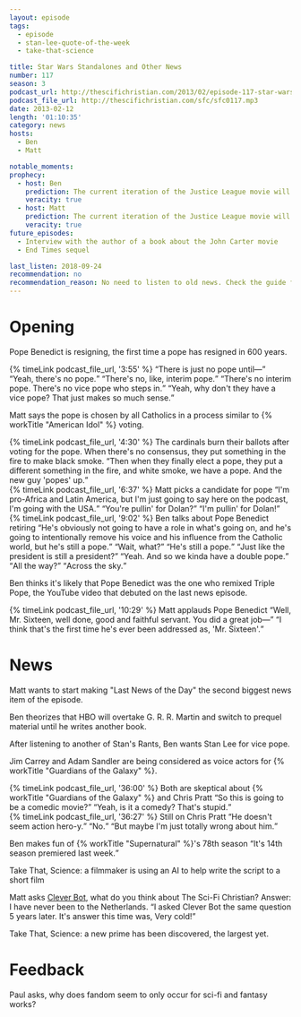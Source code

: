 ```yaml
---
layout: episode
tags:
  - episode
  - stan-lee-quote-of-the-week
  - take-that-science

title: Star Wars Standalones and Other News
number: 117
season: 3
podcast_url: http://thescifichristian.com/2013/02/episode-117-star-wars-standalones-and-other-news/
podcast_file_url: http://thescifichristian.com/sfc/sfc0117.mp3
date: 2013-02-12
length: '01:10:35'
category: news
hosts:
  - Ben
  - Matt

notable_moments:
prophecy:
  - host: Ben
    prediction: The current iteration of the Justice League movie will not happen.
    veracity: true
  - host: Matt
    prediction: The current iteration of the Justice League movie will not happen.
    veracity: true
future_episodes:
  - Interview with the author of a book about the John Carter movie
  - End Times sequel

last_listen: 2018-09-24
recommendation: no
recommendation_reason: No need to listen to old news. Check the guide for what's interesting in hindsight.
---
```

# Opening
Pope Benedict is resigning, the first time a pope has resigned in 600 years.

<div class="quote">
  {% timeLink podcast_file_url, '3:55' %}
  <span class="quote-context is-size-6"></span>
  <q class="matt">There is just no pope until—</q>
  <q class="ben">Yeah, there's no pope.</q>
  <q class="matt">There's no, like, interim pope.</q>
  <q class="ben">There's no interim pope. There's no vice pope who steps in.</q>
  <q class="matt">Yeah, why don't they have a vice pope? That just makes so much sense.</q>
</div>

Matt says the pope is chosen by all Catholics in a process similar to {% workTitle "American Idol" %} voting. 

<div class="quote">
  {% timeLink podcast_file_url, '4:30' %}
  <span class="quote-context is-size-6">The cardinals burn their ballots after voting for the pope. When there's no consensus, they put something in the fire to make black smoke.</span>
  <q class="ben">Then when they finally elect a pope, they put a different something in the fire, and white smoke, we have a pope. And the new guy 'popes' up.</q>
</div>

<div class="quote">
  {% timeLink podcast_file_url, '6:37' %}
  <span class="quote-context is-size-6">Matt picks a candidate for pope</span>
  <q class="matt">I'm pro-Africa and Latin America, but I'm just going to say here on the podcast, I'm going with the USA.</q>
  <q class="ben">You're pullin' for Dolan?</q>
  <q class="ben">I'm pullin' for Dolan!</q>
</div>

<div class="quote">
  {% timeLink podcast_file_url, '9:02' %}
  <span class="quote-context is-size-6">Ben talks about Pope Benedict retiring</span>
  <q class="ben">He's obviously not going to have a role in what's going on, and he's going to intentionally remove his voice and his influence from the Catholic world, but he's still a pope.</q>
  <q class="matt">Wait, what?</q>
  <q class="ben">He's still a pope.</q>
  <q class="matt">Just like the president is still a president?</q>
  <q class="ben">Yeah. And so we kinda have a double pope.</q>
  <q class="matt">All the way?</q>
  <q class="ben">Across the sky.</q>
</div>

Ben thinks it's likely that Pope Benedict was the one who remixed Triple Pope, the YouTube video that debuted on the last news episode. 

<div class="quote">
  {% timeLink podcast_file_url, '10:29' %}
  <span class="quote-context is-size-6">Matt applauds Pope Benedict</span>
  <q class="matt">Well, Mr. Sixteen, well done, good and faithful servant. You did a great job—</q>
  <q class="ben">I think that's the first time he's ever been addressed as, 'Mr. Sixteen'.</q>
</div>

# News

Matt wants to start making "Last News of the Day" the second biggest news item of the episode.

Ben theorizes that HBO will overtake G. R. R. Martin and switch to prequel material until he writes another book.

After listening to another of Stan's Rants, Ben wants Stan Lee for vice pope.

Jim Carrey and Adam Sandler are being considered as voice actors for {% workTitle "Guardians of the Galaxy" %}.

<div class="quote">
  {% timeLink podcast_file_url, '36:00' %}
  <span class="quote-context is-size-6">Both are skeptical about {% workTitle "Guardians of the Galaxy" %} and Chris Pratt</span>
  <q class="ben">So this is going to be a comedic movie?</q>
  <q class="matt">Yeah, is it a comedy? That's stupid.</q>
</div>

<div class="quote">
  {% timeLink podcast_file_url, '36:27' %}
  <span class="quote-context is-size-6">Still on Chris Pratt</span>
  <q class="matt">He doesn't seem action hero-y.</q>
  <q class="ben">No.</q>
  <q class="matt">But maybe I'm just totally wrong about him.</q>
</div>
 
Ben makes fun of {% workTitle "Supernatural" %}'s 78th season 
<q class="archivist inline">It's 14th season premiered last week.</q>

Take That, Science: a filmmaker is using an AI to help write the script to a short film

Matt asks <a href="cleverbot.com">Clever Bot</a>, what do you think about The Sci-Fi Christian? Answer: I have never been to the Netherlands.
<q class="archivist inline">I asked Clever Bot the same question 5 years later. It's answer this time was, Very cold!</q>

Take That, Science: a new prime has been discovered, the largest yet.



# Feedback

Paul asks, why does fandom seem to only occur for sci-fi and fantasy works? 